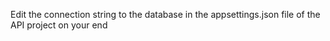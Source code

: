 Edit the connection string to the database in the appsettings.json file of the API project on your end
